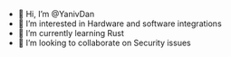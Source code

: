 - 👋 Hi, I’m @YanivDan
- 👀 I’m interested in Hardware and software integrations
- 🌱 I’m currently learning Rust
- 💞️ I’m looking to collaborate on Security issues


<!---
YanivDan/YanivDan is a ✨ special ✨ repository because its `README.md` (this file) appears on your GitHub profile.
You can click the Preview link to take a look at your changes.
--->
